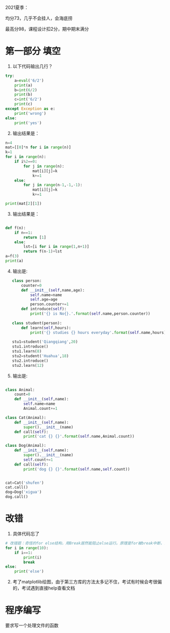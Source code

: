 2021夏季：

均分73，几乎不会挂人，会海底捞

最高分98，课程设计扣2分，期中期末满分

# 第一部分 填空

1. 以下代码输出几行？

~~~python
try:
    a=eval('6/2')
    print(a)
    b=int(6/2)
    print(b)
    c=int('6/2')
    print(c)
except Exception as e:
    print('wrong')
else:
    print('yes')
~~~



2. 输出结果是：

~~~python
n=4
mat=[[0]*n for i in range(n)]
k=1
for i in range(n):
    if i%2==0:
        for j in range(n):
            mat[i][j]=k
            k+=1
    else:
        for j in range(n-1,-1,-1):
            mat[i][j]=k
            k+=1

print(mat[2][1])
~~~
3. 输出结果是：

~~~python

def f(n):
    if n==1:
        return [1]
    else:
        lst=[i for i in range(1,n+1)]
        return f(n-1)+lst
a=f(3)
print(a)
~~~

4. 输出是:

~~~python
   class person:
       counter=0
       def __init__(self,name,age):
           self.name=name
           self.age=age
           person.counter+=1
       def introduce(self):
           print('{} is No{}.'.format(self.name,person.counter))
   
   class student(person):
       def learn(self,hours):
           print('{} studies {} hours everyday'.format(self.name,hours))
   
   stu1=student('Qiangqiang',20)
   stu1.introduce()
   stu1.learn(8)
   stu2=student('Huahua',18)
   stu2.introduce()
   stu2.learn(12)
~~~

   5. 输出是:


~~~python

class Animal:
    count=0
    def __init__(self,name):
        self.name=name
        Animal.count+=1

class Cat(Animal):
    def __init__(self,name):
        super().__init__(name)
    def call(self):
        print('cat {} {}'.format(self.name,Animal.count))

class Dog(Animal):
    def __init__(self,name):
        super().__init__(name)
        self.count+=1
    def call(self):
        print('dog {} {}'.format(self.name,self.count))


cat=Cat('shufen')
cat.call()
dog=Dog('xigua')
dog.call()
~~~

# 改错

1. 具体代码忘了

```python
# 改错题：奇怪的for else结构，用Break居然能阻止else运行。原理是for被break中断，会执行else语句
for i in range(10):
    if i==1:
        print(i)
        break
else:
    print('else')
```

2. 考了matplotlib绘图，由于第三方库的方法太多记不住，考试有时候会考很偏的，考试遇到直接help查看文档

# 程序编写

要求写一个处理文件的函数



